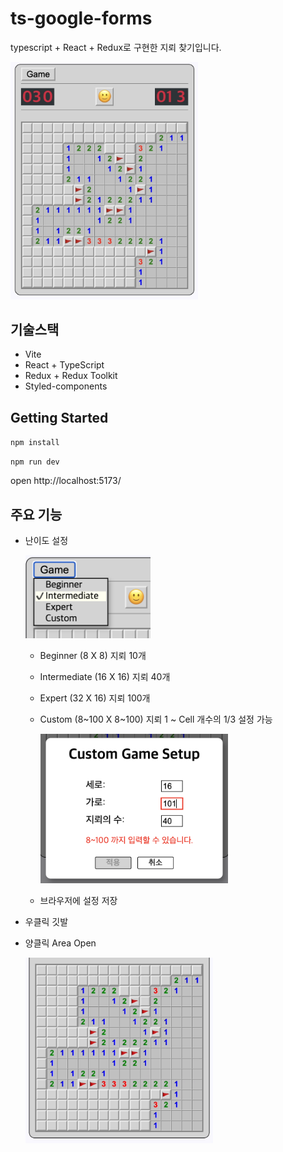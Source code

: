 # ts-google-forms

typescript + React + Redux로 구현한 지뢰 찾기입니다.

<img src="./screenshot/image.jpg" width=300px >

## 기술스택

- Vite
- React + TypeScript
- Redux + Redux Toolkit
- Styled-components

## Getting Started

`npm install`

`npm run dev`

open http://localhost:5173/

## 주요 기능

- 난이도 설정

  <img src="./screenshot/menu.png" width=200px >

  - Beginner (8 X 8) 지뢰 10개
  - Intermediate (16 X 16) 지뢰 40개
  - Expert (32 X 16) 지뢰 100개
  - Custom (8~100 X 8~100) 지뢰 1 ~ Cell 개수의 1/3 설정 가능

    <img src="./screenshot/validation.png" width=300px >

  - 브라우저에 설정 저장

- 우클릭 깃발
- 양클릭 Area Open

  <img src="./screenshot/areaOpen.gif" width=300px >
